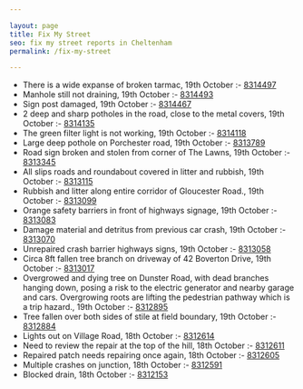 ```yaml
---

layout: page
title: Fix My Street
seo: fix my street reports in Cheltenham
permalink: /fix-my-street

---
```


<!-- fix_marker starts -->

- There is a wide expanse of broken tarmac, 19th October :- [8314497](https://www.fixmystreet.com/report/8314497)
- Manhole still not draining, 19th October :- [8314493](https://www.fixmystreet.com/report/8314493)
- Sign post damaged, 19th October :- [8314467](https://www.fixmystreet.com/report/8314467)
- 2 deep and sharp potholes in the road, close to the metal covers, 19th October :- [8314135](https://www.fixmystreet.com/report/8314135)
- The green filter light is not working, 19th October :- [8314118](https://www.fixmystreet.com/report/8314118)
- Large deep pothole on Porchester road, 19th October :- [8313789](https://www.fixmystreet.com/report/8313789)
- Road sign broken and stolen from corner of The Lawns, 19th October :- [8313345](https://www.fixmystreet.com/report/8313345)
- All slips roads and roundabout covered in litter and rubbish, 19th October :- [8313115](https://www.fixmystreet.com/report/8313115)
- Rubbish and litter along entire corridor of Gloucester Road., 19th October :- [8313099](https://www.fixmystreet.com/report/8313099)
- Orange safety barriers in front of highways signage, 19th October :- [8313083](https://www.fixmystreet.com/report/8313083)
- Damage material and detritus from previous car crash, 19th October :- [8313070](https://www.fixmystreet.com/report/8313070)
- Unrepaired crash barrier highways signs, 19th October :- [8313058](https://www.fixmystreet.com/report/8313058)
- Circa 8ft fallen tree branch on driveway of 42 Boverton Drive, 19th October :- [8313017](https://www.fixmystreet.com/report/8313017)
- Overgrowed and dying tree on Dunster Road, with dead branches hanging down, posing a risk to the electric generator and nearby garage and cars. Overgrowing roots are lifting the pedestrian pathway which is a trip hazard., 19th October :- [8312895](https://www.fixmystreet.com/report/8312895)
- Tree fallen over both sides of stile at field boundary, 19th October :- [8312884](https://www.fixmystreet.com/report/8312884)
- Lights out on Village Road, 18th October :- [8312614](https://www.fixmystreet.com/report/8312614)
- Need to review the repair at the top of the hill, 18th October :- [8312611](https://www.fixmystreet.com/report/8312611)
- Repaired patch needs repairing once again, 18th October :- [8312605](https://www.fixmystreet.com/report/8312605)
- Multiple crashes on junction, 18th October :- [8312591](https://www.fixmystreet.com/report/8312591)
- Blocked drain, 18th October :- [8312153](https://www.fixmystreet.com/report/8312153)

<!-- fix_marker ends -->